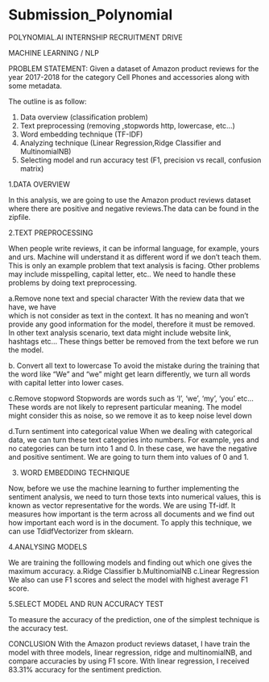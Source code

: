 # Submission_Polynomial
POLYNOMIAL.AI INTERNSHIP RECRUITMENT DRIVE

MACHINE LEARNING / NLP

PROBLEM STATEMENT:
Given a dataset of Amazon product reviews for the year 2017-2018 for the category Cell Phones and accessories along with some metadata.

The outline is as follow:
1. Data overview (classification problem)
2. Text preprocessing (removing ,stopwords http, lowercase, etc…)
3. Word embedding technique (TF-IDF)
4. Analyzing technique (Linear Regression,Ridge Classifier and MultinomialNB)
5. Selecting model and run accuracy test (F1, precision vs recall, confusion matrix)

1.DATA OVERVIEW

In this analysis, we are going to use the Amazon product reviews dataset where there are positive and negative reviews.The data can be found in the zipfile.

2.TEXT PREPROCESSING

When people write reviews, it can be informal language, for example, yours and urs. Machine will understand it as different word if we don’t teach them. This is only an example problem that text analysis is facing. Other problems may include misspelling, capital letter, etc.. We need to handle these problems by doing text preprocessing.

a.Remove none text and special character
With the review data that we have, we have <br> which is not consider as text in the context. It has no meaning and won’t provide any good information for the model, therefore it must be removed. In other text analysis scenario, text data might include website link, hashtags etc… These things better be removed from the text before we run the model.

b. Convert all text to lowercase
To avoid the mistake during the training that the word like “We” and “we” might get learn differently, we turn all words with capital letter into lower cases.

c.Remove stopword
Stopwords are words such as ‘I’, ‘we’, ‘my’, ‘you’ etc… These words are not likely to represent particular meaning. The model might consider this as noise, so we remove it as to keep noise level down

d.Turn sentiment into categorical value
When we dealing with categorical data, we can turn these text categories into numbers. For example, yes and no categories can be turn into 1 and 0. In these case, we have the negative and positive sentiment. We are going to turn them into values of 0 and 1.

3. WORD EMBEDDING TECHNIQUE

Now, before we use the machine learning to further implementing the sentiment analysis, we need to turn those texts into numerical values, this is known as vector representative for the words.
We are using Tf-idf. It measures how important is the term across all documents and we find out how important each word is in the document. To apply this technique, we can use TdidfVectorizer from sklearn.

4.ANALYSING MODELS

We are training the folllowing models and finding out which one gives the maximum accuracy.
a.Ridge Classifier
b.MultinomialNB
c.Linear Regression
We also can use F1 scores and select the model with highest average F1 score.

5.SELECT MODEL AND RUN ACCURACY TEST

To measure the accuracy of the prediction, one of the simplest technique is the accuracy test.

CONCLUSION
With the  Amazon product reviews dataset, I have train the model with three models, linear regression, ridge and multinomialNB, and compare accuracies by using F1 score. With linear regression, I received 83.31% accuracy for the sentiment prediction.
